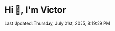 <h1>Hi 👋, I'm Victor </h1>

<!--RECENT_ACTIVITY:start-->
<!--RECENT_ACTIVITY:end-->

<!--RECENT_ACTIVITY:last_update-->
Last Updated: Thursday, July 31st, 2025, 8:19:29 PM
<!--RECENT_ACTIVITY:last_update_end-->
